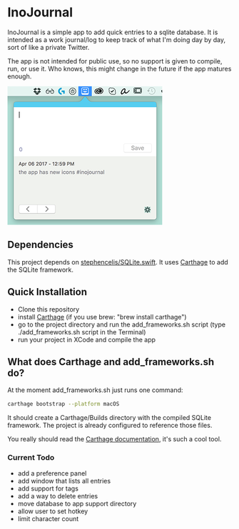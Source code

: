 # InoJournal

InoJournal is a simple app to add quick entries to a sqlite database. It is intended as a work journal/log to keep track of what I'm doing day by day, sort of like a private Twitter.

The app is not intended for public use, so no support is given to compile, run, or use it. Who knows, this might change in the future if the app matures enough.

![Alt text](screenshot.png?raw=true "InoJournal")

## Dependencies

This project depends on [stephencelis/SQLite.swift](https://github.com/stephencelis/SQLite.swift).
It uses [Carthage](https://github.com/Carthage/Carthage) to add the SQLite framework.

## Quick Installation

* Clone this repository
* install [Carthage](https://github.com/Carthage/Carthage) (if you use brew: "brew install carthage")
* go to the project directory and run the add_frameworks.sh script (type ./add_frameworks.sh script in the Terminal)
* run your project in XCode and compile the app

## What does Carthage and add_frameworks.sh do?

At the moment add_frameworks.sh just runs one command:

``` bash
carthage bootstrap --platform macOS
```
It should create a Carthage/Builds directory with the compiled SQLite framework. The project is already configured to reference those files.

You really should read the [Carthage documentation](https://github.com/Carthage/Carthage), it's such a cool tool.


### Current Todo

* add a preference panel
* add window that lists all entries
* add support for tags
* add a way to delete entries
* move database to app support directory
* allow user to set hotkey
* limit character count
